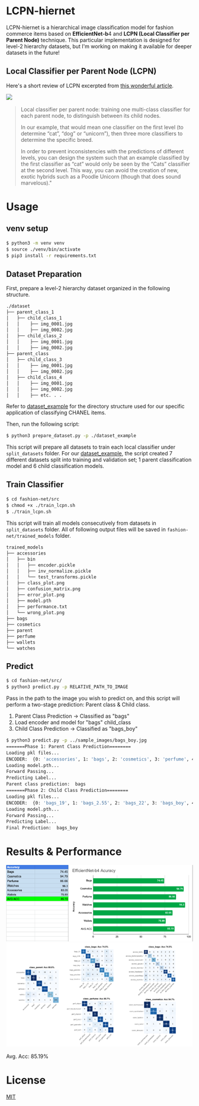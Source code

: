 # LCPN-hiernet
LCPN-hiernet is a hierarchical image classification model for fashion commerce items based on **EfficientNet-b**4 and **LCPN (Local Classifier per Parent Node)** technique. This particular implementation is designed for level-2 hierarchy datasets, but I'm working on making it available for deeper datasets in the future! 

## Local Classifier per Parent Node (LCPN)
Here's a short review of LCPN excerpted from [this wonderful article](https://towardsdatascience.com/hierarchical-classification-with-local-classifiers-down-the-rabbit-hole-21cdf3bd2382).

![](https://miro.medium.com/max/1400/1*hgb0Q4cyM2d3cPceE5carA.png)

> Local classifier per parent node: training one multi-class classifier for each parent node, to distinguish between its child nodes.
> 
> In our example, that would mean one classifier on the first level (to determine “cat”, “dog” or “unicorn”), then three more classifiers to determine the specific breed.
> 
> In order to prevent inconsistencies with the predictions of different levels, you can design the system such that an example classified by the first classifier as “cat” would only be seen by the “Cats” classifier at the second level. This way, you can avoid the creation of new, exotic hybrids such as a Poodle Unicorn (though that does sound marvelous)."


# Usage

## venv setup

```bash
$ python3 -m venv venv
$ source ./venv/bin/activate
$ pip3 install -r requirements.txt
```

## Dataset Preparation

First, prepare a level-2 hierarchy dataset organized in the following structure.
```
./dataset
├── parent_class_1
│   ├── child_class_1
│   │    ├── img_0001.jpg
│   │    ├── img_0002.jpg
│   ├── child_class_2
│   │    ├── img_0001.jpg
│   │    ├── img_0002.jpg
├── parent_class
│   ├── child_class_3
│   │    ├── img_0001.jpg
│   │    ├── img_0002.jpg
│   ├── child_class_4
│   │    ├── img_0001.jpg
│   │    ├── img_0002.jpg
│   │    ├── etc. . .
```
Refer to [dataset_example](/dataset_example) for the directory structure used for our specific application of classifying CHANEL items.

Then, run the following script:
```bash
$ python3 prepare_dataset.py -p ./dataset_example
```
This script will prepare all datasets to train each local classifier under `split_datasets` folder.
For our [dataset_example](/dataset_example), the script created 7 different datasets split into training and validation set; 1 parent classification model and 6 child classification models.

## Train Classifier

```bash
$ cd fashion-net/src
$ chmod +x ./train_lcpn.sh
$ ./train_lcpn.sh
```
This script will train all models consecutively from datasets in `split_datasets` folder. All of following output files will be saved in `fashion-net/trained_models` folder.
```
trained_models
├── accessories
│   ├── bin
│   │   ├── encoder.pickle
│   │   ├── inv_normalize.pickle
│   │   └── test_transforms.pickle
│   ├── class_plot.png
│   ├── confusion_matrix.png
│   ├── error_plot.png
│   ├── model.pth
│   ├── performance.txt
│   └── wrong_plot.png
├── bags
├── cosmetics
├── parent
├── perfume
├── wallets
└── watches
```

## Predict

```bash
$ cd fashion-net/src/
$ python3 predict.py -p RELATIVE_PATH_TO_IMAGE
```
Pass in the path to the image you wish to predict on, and this script will perform a two-stage prediction: Parent class & Child class.

1. Parent Class Prediction -> Classified as "bags"
2. Load encoder and model for "bags" child_class
3. Child Class Prediction -> Classified as "bags_boy"
```bash
$ python3 predict.py -p ../sample_images/bags_boy.jpg
=======Phase 1: Parent Class Prediction========
Loading pkl files...
ENCODER:  {0: 'accessories', 1: 'bags', 2: 'cosmetics', 3: 'perfume', 4: 'wallets', 5: 'watches'}
Loading model.pth...
Forward Passing...
Predicting Label...
Parent class prediction:  bags
=======Phase 2: Child Class Prediction========
Loading pkl files...
ENCODER:  {0: 'bags_19', 1: 'bags_2.55', 2: 'bags_22', 3: 'bags_boy', 4: 'bags_gabrielle', 5: 'bags_pouches', 6: 'bags_timeless'}
Loading model.pth...
Forward Passing...
Predicting Label...
Final Prediction:  bags_boy
```

# Results & Performance
![](./result_images/graph.png)
![](./result_images/matrix.png)

Avg. Acc: 85.19%


# License
[MIT](https://choosealicense.com/licenses/mit/)
